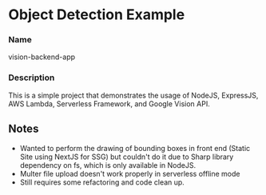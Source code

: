 # Object Detection Example

### Name

vision-backend-app

### Description

This is a simple project that demonstrates the usage of NodeJS, ExpressJS, AWS Lambda, Serverless Framework, and Google Vision API.

## Notes

- Wanted to perform the drawing of bounding boxes in front end (Static Site using NextJS for SSG) but couldn't do it due to Sharp library dependency on fs, which is only available in NodeJS.
- Multer file upload doesn't work properly in serverless offline mode
- Still requires some refactoring and code clean up.
